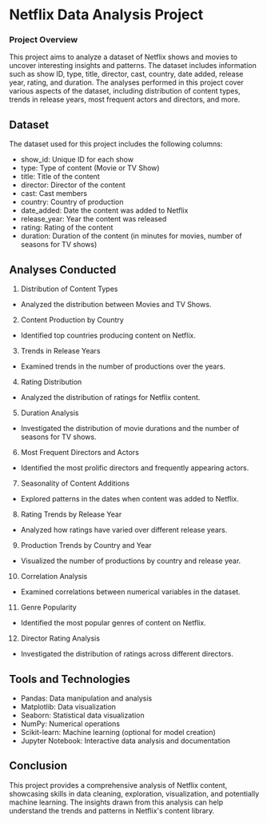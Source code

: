 # Netflix Data Analysis Project

### Project Overview
This project aims to analyze a dataset of Netflix shows and movies to uncover interesting insights and patterns. The dataset includes information such as show ID, type, title, director, cast, country, date added, release year, rating, and duration. The analyses performed in this project cover various aspects of the dataset, including distribution of content types, trends in release years, most frequent actors and directors, and more.

## Dataset
The dataset used for this project includes the following columns:

* show_id: Unique ID for each show
* type: Type of content (Movie or TV Show)
* title: Title of the content
* director: Director of the content
* cast: Cast members
* country: Country of production
* date_added: Date the content was added to Netflix
* release_year: Year the content was released
* rating: Rating of the content
* duration: Duration of the content (in minutes for movies, number of seasons for TV shows)


## Analyses Conducted

1. Distribution of Content Types
  * Analyzed the distribution between Movies and TV Shows.
2. Content Production by Country
  * Identified top countries producing content on Netflix.
3. Trends in Release Years
  * Examined trends in the number of productions over the years.
4. Rating Distribution
  * Analyzed the distribution of ratings for Netflix content.
5. Duration Analysis
  * Investigated the distribution of movie durations and the number of seasons for TV shows.
6. Most Frequent Directors and Actors
  * Identified the most prolific directors and frequently appearing actors.
7. Seasonality of Content Additions
  * Explored patterns in the dates when content was added to Netflix.
8. Rating Trends by Release Year
  * Analyzed how ratings have varied over different release years.
9. Production Trends by Country and Year
  * Visualized the number of productions by country and release year.
10. Correlation Analysis
  * Examined correlations between numerical variables in the dataset.
11. Genre Popularity
  * Identified the most popular genres of content on Netflix.
12. Director Rating Analysis
  * Investigated the distribution of ratings across different directors.


## Tools and Technologies
* Pandas: Data manipulation and analysis
* Matplotlib: Data visualization
* Seaborn: Statistical data visualization
* NumPy: Numerical operations
* Scikit-learn: Machine learning (optional for model creation)
* Jupyter Notebook: Interactive data analysis and documentation


## Conclusion
This project provides a comprehensive analysis of Netflix content, showcasing skills in data cleaning, exploration, visualization, and potentially machine learning. The insights drawn from this analysis can help understand the trends and patterns in Netflix's content library.
